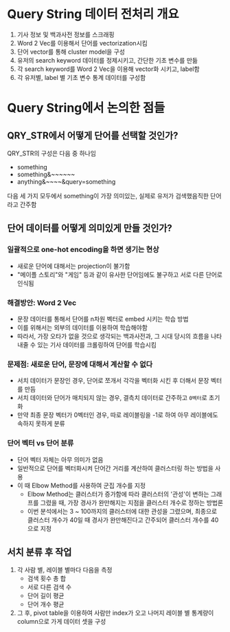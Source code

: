 # Query String 데이터 전처리 개요
1. 기사 정보 및 백과사전 정보를 스크래핑
2. Word 2 Vec를 이용해서 단어를 vectorization시킴
3. 단어 vector를 통해 cluster model을 구성
4. 유저의 search keyword 데이터를 정제시키고, 간단한 기초 변수를 만듦
5. 각 search keyword를 Word 2 Vec을 이용해 vector화 시키고, label함
6. 각 유저별, label 별 기초 변수 통계 데이터를 구성함

# Query String에서 논의한 점들
## QRY_STR에서 어떻게 단어를 선택할 것인가?
QRY_STR의 구성은 다음 중 하나임
+ something
+ something&~~~~~~
+ anything&~~~~&query=something

다음 세 가지 모두에서 something이 가장 의미있는, 실제로 유저가 검색했음직한 단어라고 간주함

## 단어 데이터를 어떻게 의미있게 만들 것인가?
### 일괄적으로 one-hot encoding을 하면 생기는 현상
+ 새로운 단어에 대해서는 projection이 불가함
+ "메이플 스토리"와 "게임" 등과 같이 유사한 단어임에도 불구하고 서로 다른 단어로 인식됨
### 해결방안: Word 2 Vec
+ 문장 데이터를 통해서 단어를 n차원 벡터로 embed 시키는 학습 방법
+ 이를 위해서는 외부의 데이터를 이용하여 학습해야함
+ 따라서, 가장 오타가 없을 것으로 생각되는 백과사전과, 그 시대 당시의 흐름을 나타내줄 수 있는 기사 데이터를 크롤링하여 단어를 학습시킴
### 문제점: 새로운 단어, 문장에 대해서 계산할 수 없다
+ 서치 데이터가 문장인 경우, 단어로 쪼개서 각각을 벡터화 시킨 후 더해서 문장 벡터를 만듬
+ 서치 데이터와 단어가 매치되지 않는 경우, 결측치 데이터로 간주하고 `0벡터`로 초기화
+ 만약 최종 문장 벡터가 0벡터인 경우, 따로 레이블링을 -1로 하여 아무 레이블에도 속하지 못하게 분류
### 단어 벡터 vs 단어 분류
+ 단어 벡터 자체는 아무 의미가 없음
+ 일반적으로 단어를 벡터화시켜 단어간 거리를 계산하여 클러스터링 하는 방법을 사용
+ 이 때 Elbow Method를 사용하여 군집 개수를 지정
    + Elbow Method는 클러스터가 증가함에 따라 클러스터의 '관성'이 변하는 그래프를 그렸을 때, 가장 경사가 완만해지는 지점을 클러스터 개수로 정하는 방법론
    + 이번 분석에서는 3 ~ 100까지의 클러스터에 대한 관성을 그렸으며, 최종으로 클러스터 개수가 40일 때 경사가 완만해진다고 간주되어 클러스터 개수를 40으로 지정
## 서치 분류 후 작업
1. 각 사람 별, 레이블 별마다 다음을 측정
    + 검색 횟수 총 합
    + 서로 다른 검색 수
    + 단어 길이 평균
    + 단어 개수 평균
2. 그 후, pivot table을 이용하여 사람만 index가 오고 나머지 레이블 별 통계량이 column으로 가게 데이터 셋을 구성